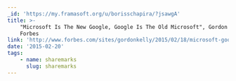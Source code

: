 ```yaml
---
_id: 'https://my.framasoft.org/u/borisschapira/?jsawgA'
title: >-
    "Microsoft Is The New Google, Google Is The Old Microsoft", Gordon Kelly |
    Forbes
link: 'http://www.forbes.com/sites/gordonkelly/2015/02/18/microsoft-google-swap/'
date: '2015-02-20'
tags:
    - name: sharemarks
      slug: sharemarks
---
```


<div class="markdown"><p></p></div>
